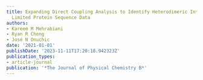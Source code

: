 ```yaml
---
title: Expanding Direct Coupling Analysis to Identify Heterodimeric Interfaces from
  Limited Protein Sequence Data
authors:
- Kareem M Mehrabiani
- Ryan R Cheng
- José N Onuchic
date: '2021-01-01'
publishDate: '2023-11-11T17:20:18.942323Z'
publication_types:
- article-journal
publication: '*The Journal of Physical Chemistry B*'
---
```

